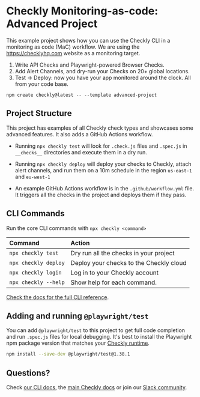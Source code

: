 # Checkly Monitoring-as-code: Advanced Project

This example project shows how you can use the Checkly CLI in a monitoring as code (MaC) workflow. We are using the
https://checklyhq.com website as a monitoring target.

1. Write API Checks and Playwright-powered Browser Checks.
2. Add Alert Channels, and dry-run your Checks on 20+ global locations.
3. Test -> Deploy: now you have your app monitored around the clock. All from your code base.

```
npm create checkly@latest -- --template advanced-project
```

## Project Structure

This project has examples of all Checkly check types and showcases some advanced features. It also adds a GitHub Actions workflow.

- Running `npx checkly test` will look for `.check.js` files and `.spec.js` in `__checks__` directories and execute them in a dry run.

- Running `npx checkly deploy` will deploy your checks to Checkly, attach alert channels, and run them on a 10m schedule in the 
region `us-east-1` and `eu-west-1`

- An example GitHub Actions workflow is in the `.github/workflow.yml` file. It triggers all the checks in the project and deploys
them if they pass.

## CLI Commands

Run the core CLI commands with `npx checkly <command>` 

| Command              | Action                                           |
|:---------------------|:-------------------------------------------------|
| `npx checkly test`   | Dry run all the checks in your project           |
| `npx checkly deploy` | Deploy your checks to the Checkly cloud          |
| `npx checkly login`  | Log in to your Checkly account                   |
| `npx checkly --help` | Show help for each command.                      |

[Check the docs for the full CLI reference](https://www.checklyhq.com/docs/cli/command-line-reference/).

## Adding and running `@playwright/test`

You can add `@playwright/test` to this project to get full code completion and run `.spec.js` files for local debugging.
It's best to install the Playwright npm package version that matches your [Checkly runtime](https://www.checklyhq.com/docs/cli/npm-packages/).

```bash
npm install --save-dev @playwright/test@1.38.1
```

## Questions?

Check [our CLI docs](https://www.checklyhq.com/docs/cli/), the [main Checkly docs](https://checklyhq.com/docs) or 
join our [Slack community](https://checklyhq.com/slack).
